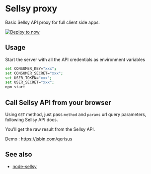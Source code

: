# Sellsy proxy

Basic Sellsy API proxy for full client side apps.

[![Deploy to now](https://deploy.now.sh/static/button.svg)](https://deploy.now.sh/?repo=https://github.com/revolunet/sellsy-proxy&env=CONSUMER_KEY&env=CONSUMER_SECRET&env=USER_TOKEN&env=USER_SECRET)

## Usage

Start the server  with all the API credentials as environment variables

```sh
set CONSUMER_KEY="xxx";
set CONSUMER_SECRET="xxx";
set USER_TOKEN="xxx";
set USER_SECRET="xxx";
npm start
```


## Call Sellsy API from your browser

Using `GET` method, just pass `method` and `params` url query parameters, following Sellsy API docs.

You'll get the raw result from the Sellsy API.

Demo : https://jsbin.com/qerisus


## See also

 - [node-sellsy](http://github.com/revolunet/node-sellsy)